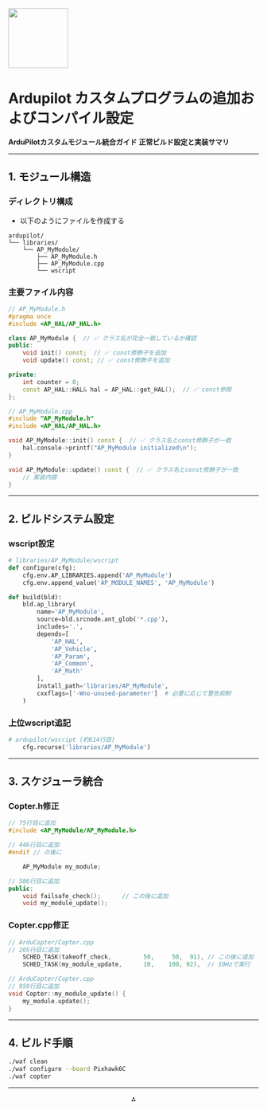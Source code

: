 <img src="https://r2cdn.perplexity.ai/pplx-full-logo-primary-dark%402x.png" class="logo" width="120"/>

# Ardupilot カスタムプログラムの追加およびコンパイル設定

**ArduPilotカスタムモジュール統合ガイド**
**正常ビルド設定と実装サマリ**

---

## **1. モジュール構造**

### ディレクトリ構成

- 以下のようにファイルを作成する
```
ardupilot/
└── libraries/
    └── AP_MyModule/
        ├── AP_MyModule.h
        ├── AP_MyModule.cpp
        └── wscript
```


### 主要ファイル内容

```cpp
// AP_MyModule.h
#pragma once
#include <AP_HAL/AP_HAL.h>

class AP_MyModule {  // ✅ クラス名が完全一致しているか確認
public:
    void init() const;  // ✅ const修飾子を追加
    void update() const; // ✅ const修飾子を追加

private:
    int counter = 0;
    const AP_HAL::HAL& hal = AP_HAL::get_HAL();  // ✅ const参照
};
```

```cpp
// AP_MyModule.cpp
#include "AP_MyModule.h"
#include <AP_HAL/AP_HAL.h>

void AP_MyModule::init() const {  // ✅ クラス名とconst修飾子が一致
    hal.console->printf("AP_MyModule initialized\n");
}

void AP_MyModule::update() const {  // ✅ クラス名とconst修飾子が一致
    // 実装内容
}
```


---

## **2. ビルドシステム設定**

### wscript設定

```python
# libraries/AP_MyModule/wscript
def configure(cfg):
    cfg.env.AP_LIBRARIES.append('AP_MyModule')
    cfg.env.append_value('AP_MODULE_NAMES', 'AP_MyModule')

def build(bld):
    bld.ap_library(
        name='AP_MyModule',
        source=bld.srcnode.ant_glob('*.cpp'),
        includes='.',
        depends=[
            'AP_HAL',
            'AP_Vehicle',
            'AP_Param',
            'AP_Common',
            'AP_Math'
        ],
        install_path='libraries/AP_MyModule',
        cxxflags=['-Wno-unused-parameter']  # 必要に応じて警告抑制
    )

```


### 上位wscript追記

```python
# ardupilot/wscript (約614行目)
    cfg.recurse('libraries/AP_MyModule')
```


---

## **3. スケジューラ統合**

### Copter.h修正

```cpp
// 75行目に追加
#include <AP_MyModule/AP_MyModule.h>
```

```cpp
// 446行目に追加
#endif // の後に

    AP_MyModule my_module; 
```

```cpp
// 586行目に追加
public:
    void failsafe_check();      // この後に追加
    void my_module_update();
```


### Copter.cpp修正

```cpp
// ArduCopter/Copter.cpp
// 205行目に追加
    SCHED_TASK(takeoff_check,         50,     50,  91), // この後に追加
    SCHED_TASK(my_module_update,      10,    100, 92),  // 10Hzで実行
```

```cpp
// ArduCopter/Copter.cpp
// 959行目に追加
void Copter::my_module_update() {
    my_module.update();
}
```


---


## **4. ビルド手順**

```bash
./waf clean
./waf configure --board Pixhawk6C
./waf copter
```


---

<div style="text-align: center">⁂</div>

